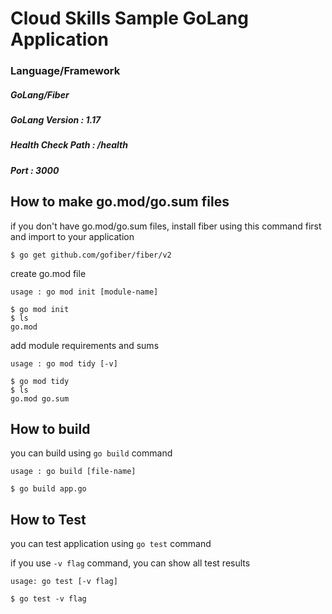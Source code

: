 # Cloud Skills Sample GoLang Application
### Language/Framework
##### GoLang/Fiber
##### GoLang Version : 1.17
##### Health Check Path : /health
##### Port : 3000

## How to make go.mod/go.sum files

if you don't have go.mod/go.sum files, install fiber using this command first and import to your application
```
$ go get github.com/gofiber/fiber/v2
```

create go.mod file
```
usage : go mod init [module-name]

$ go mod init
$ ls
go.mod
```

add module requirements and sums
```
usage : go mod tidy [-v]
 
$ go mod tidy 
$ ls 
go.mod go.sum
```

## How to build

you can build using `go build` command
```
usage : go build [file-name]

$ go build app.go
```

## How to Test
you can test application using `go test` command


if you use `-v flag` command, you can show all test results  
```
usage: go test [-v flag]

$ go test -v flag
```